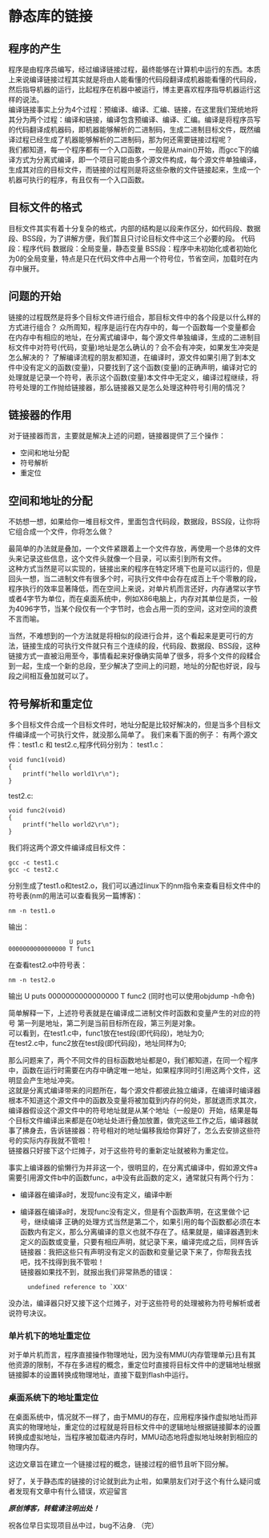 # 静态库的链接
## 程序的产生
程序是由程序员编写，经过编译链接过程，最终能够在计算机中运行的东西。本质上来说编译链接过程其实就是将由人能看懂的代码段翻译成机器能看懂的代码段，然后指导机器的运行，比起程序在机器中被运行，博主更喜欢程序指导机器运行这样的说法。  
编译链接事实上分为4个过程：预编译、编译、汇编、链接，在这里我们笼统地将其分为两个过程：编译和链接，编译包含预编译、编译、汇编。编译是将程序员写的代码翻译成机器码，即机器能够解析的二进制码，生成二进制目标文件，既然编译过程已经生成了机器能够解析的二进制码，那为何还需要链接过程呢？  
我们都知道，每一个程序都有一个入口函数，一般是从main()开始，而gcc下的编译方式为分离式编译，即一个项目可能由多个源文件构成，每个源文件单独编译，生成其对应的目标文件，而链接的过程则是将这些杂散的文件链接起来，生成一个机器可执行的程序，有且仅有一个入口函数。 

## 目标文件的格式
目标文件其实有着十分复杂的格式，内部的结构是以段来作区分，如代码段、数据段、BSS段，为了讲解方便，我们暂且只讨论目标文件中这三个必要的段。
代码段：程序代码
数据段：全局变量，静态变量
BSS段：程序中未初始化或者初始化为0的全局变量，特点是只在代码文件中占用一个符号位，节省空间，加载时在内存中展开。

## 问题的开始
链接的过程既然是将多个目标文件进行组合，那目标文件中的各个段是以什么样的方式进行组合？
众所周知，程序是运行在内存中的，每一个函数每一个变量都会在内存中有相应的地址，在分离式编译中，每个源文件单独编译，生成的二进制目标文件中对符号(代码，变量)地址是怎么确认的？会不会有冲突，如果发生冲突是怎么解决的？
了解编译流程的朋友都知道，在编译时，源文件如果引用了到本文件中没有定义的函数(变量)，只要找到了这个函数(变量)的正确声明，编译对它的处理就是记录一个符号，表示这个函数(变量)本文件中无定义，编译过程继续，将符号处理的工作抛给链接器，那么链接器又是怎么处理这种符号引用的情况？  

## 链接器的作用
对于链接器而言，主要就是解决上述的问题，链接器提供了三个操作：
* 空间和地址分配
* 符号解析
* 重定位



## 空间和地址的分配
不妨想一想，如果给你一堆目标文件，里面包含代码段，数据段，BSS段，让你将它组合成一个文件，你将怎么做？  

最简单的办法就是叠加，一个文件紧跟着上一个文件存放，再使用一个总体的文件头来记录这些信息，这个文件头就像一个目录，可以索引到所有文件。  
这种方式当然是可以实现的，链接出来的程序在特定环境下也是可以运行的，但是回头一想，当二进制文件有很多个时，可执行文件中会存在成百上千个零散的段，程序执行的效率显著降低，而在空间上来说，对单片机而言还好，内存通常以字节或者4字节为单位，而在桌面系统中，例如X86电脑上，内存对其单位是页，一般为4096字节，当某个段仅有一个字节时，也会占用一页的空间，这对空间的浪费不言而喻。  

当然，不难想到的一个方法就是将相似的段进行合并，这个看起来是更可行的方法，链接生成的可执行文件就只有三个连续的段，代码段、数据段、BSS段，这种链接方式一直被沿用至今，事情看起来好像确实简单了很多，将多个文件的段糅合到一起，生成一个新的总段，至少解决了空间上的问题，地址的分配也好说，段与段之间相互叠加就可以了。    



## 符号解析和重定位
多个目标文件合成一个目标文件时，地址分配是比较好解决的，但是当多个目标文件编译成一个可执行文件，就没那么简单了。
我们来看下面的例子：
有两个源文件：test1.c 和 test2.c,程序代码分别为：
test1.c：

    void func1(void)
    {
        printf("hello world1\r\n");
    }
test2.c:

    void func2(void)
    {
        printf("hello world2\r\n");
    }

我们将这两个源文件编译成目标文件：

    gcc -c test1.c
    gcc -c test2.c
分别生成了test1.o和test2.o，我们可以通过linux下的nm指令来查看目标文件中的符号表(nm的用法可以查看我另一篇博客)：

    nm -n test1.o
输出：

                     U puts
    0000000000000000 T func1
在查看test2.o中符号表：

    nm -n test2.o
输出
                     U puts
    0000000000000000 T func2
(同时也可以使用objdump -h命令)

简单解释一下，上述符号表就是在编译成二进制文件时函数和变量产生的对应的符号
第一列是地址，第二列是当前目标所在段，第三列是对象。  
可以看到，在test1.c中，func1放在test段(即代码段)，地址为0;  
在test2.c中，func2放在test段(即代码段)，地址同样为0;  

那么问题来了，两个不同文件的目标函数地址都是0，我们都知道，在同一个程序中，函数在运行时需要在内存中确定唯一地址，如果程序同时引用这两个文件，这明显会产生地址冲突。  
这就是分离式编译带来的问题所在，每个源文件都彼此独立编译，在编译时编译器根本不知道这个源文件中的函数及变量将被加载到内存的何处，那就退而求其次，编译器假设这个源文件中的符号地址就是从某个地址（一般是0）开始，结果是每个目标文件编译出来都是在0地址处进行叠加放置，做完这些工作之后，编译器就事了拂身去，告诉链接器：符号相对的地址偏移我给你算好了，怎么去安排这些符号的实际内存我就不管啦！  
链接器只好接下这个烂摊子，对于这些符号的重新定址就被称为重定位。  

事实上编译器的偷懒行为并非这一个，很明显的，在分离式编译中，假如源文件a需要引用源文件b中的函数func，a中没有此函数的定义，通常就只有两个行为：
* 编译器在编译a时，发现func没有定义，编译中断
* 编译器在编译a时，发现func没有定义，但是有个函数声明，在这里做个记号，继续编译
正确的处理方式当然是第二个，如果引用的每个函数都必须在本函数内有定义，那么分离编译的意义也就不存在了。结果就是，编译器遇到未定义的函数或变量，只要有相应声明，就记录下来，编译完成之后，同样告诉链接器：我把这些只有声明没有定义的函数和变量记录下来了，你帮我去找吧，找不找得到我不管啦！  
链接器如果找不到，就报出我们非常熟悉的错误：

        undefined reference to `XXX'
没办法，编译器只好又接下这个烂摊子，对于这些符号的处理被称为符号解析或者说符号决议。  

### 单片机下的地址重定位
对于单片机而言，程序直接操作物理地址，因为没有MMU(内存管理单元)且有其他资源的限制，不存在多进程的概念，重定位时直接将目标文件中的逻辑地址根据链接脚本的设置转换成物理地址，直接下载到flash中运行。
### 桌面系统下的地址重定位
在桌面系统中，情况就不一样了，由于MMU的存在，应用程序操作虚拟地址而非真实的物理地址，重定位的过程就是将目标文件中的逻辑地址根据链接脚本的设置转换成虚拟地址，当程序被加载进内存时，MMU动态地将虚拟地址映射到相应的物理内存。

这边文章旨在建立一个链接过程的概念，链接过程的细节且听下回分解。  

好了，关于静态库的链接的讨论就到此为止啦，如果朋友们对于这个有什么疑问或者发现有文章中有什么错误，欢迎留言

***原创博客，转载请注明出处！***

祝各位早日实现项目丛中过，bug不沾身.
（完）